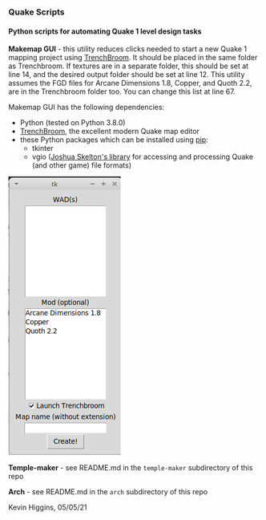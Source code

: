 ### Quake Scripts

#### Python scripts for automating Quake 1 level design tasks

**Makemap GUI** - this utility reduces clicks needed to start a new Quake 1 mapping project using [TrenchBroom](https://kristianduske.com/trenchbroom/). It should be placed in the same folder as Trenchbroom. If textures are in a separate folder, this should be set at line 14, and the desired output folder should be set at line 12. This utility assumes the FGD files for Arcane Dimensions 1.8, Copper, and Quoth 2.2, are in the Trenchbroom folder too. You can change this list at line 67.

Makemap GUI has the following dependencies:

- Python (tested on Python 3.8.0)
- [TrenchBroom](https://kristianduske.com/trenchbroom/), the excellent modern Quake map editor
- these Python packages which can be installed using [pip](https://pypi.org/project/pip/):
  - tkinter
  - vgio ([Joshua Skelton's library](http://joshuaskelton.com/projects/vgio/) for accessing and processing Quake (and other game) file formats)

<img src="makemap.png" alt="Screenshot of app showing lists of Quake WAD files and mods"></img>

**Temple-maker** - see README.md in the ```temple-maker``` subdirectory of this repo

**Arch** - see README.md in the ```arch``` subdirectory of this repo

Kevin Higgins, 05/05/21
